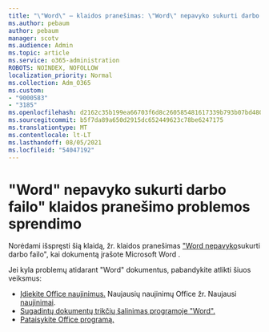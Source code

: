```yaml
---
title: "\"Word\" – klaidos pranešimas: \"Word\" nepavyko sukurti darbo failo"
ms.author: pebaum
author: pebaum
manager: scotv
ms.audience: Admin
ms.topic: article
ms.service: o365-administration
ROBOTS: NOINDEX, NOFOLLOW
localization_priority: Normal
ms.collection: Adm_O365
ms.custom:
- "9000583"
- "3185"
ms.openlocfilehash: d2162c35b199ea66703f6d8c260585481617339b793b07bd4800f3125f942dd5
ms.sourcegitcommit: b5f7da89a650d2915dc652449623c78be6247175
ms.translationtype: MT
ms.contentlocale: lt-LT
ms.lasthandoff: 08/05/2021
ms.locfileid: "54047192"
---
```

# <a name="resolve-the-word-could-not-create-the-work-file-error-message"></a>"Word" nepavyko sukurti darbo failo" klaidos pranešimo problemos sprendimo

Norėdami išspręsti šią klaidą, žr. klaidos pranešimas ["Word nepavyko](https://docs.microsoft.com/office/troubleshoot/word/word-could-not-create-the-work-file)sukurti darbo failo", kai dokumentą įrašote Microsoft Word .

Jei kyla problemų atidarant "Word" dokumentus, pabandykite atlikti šiuos veiksmus:

- [Įdiekite Office naujinimus.](https://support.office.com/article/2ab296f3-7f03-43a2-8e50-46de917611c5) Naujausių naujinimų Office žr. Naujausi [naujinimai](https://docs.microsoft.com/officeupdates/office-updates-msi).
- [Sugadintų dokumentų trikčių šalinimas programoje "Word".](https://docs.microsoft.com/office/troubleshoot/word/damaged-documents-in-word)
- [Pataisykite Office programą.](https://support.office.com/Article/Repair-an-Office-application-7821d4b6-7c1d-4205-aa0e-a6b40c5bb88b)